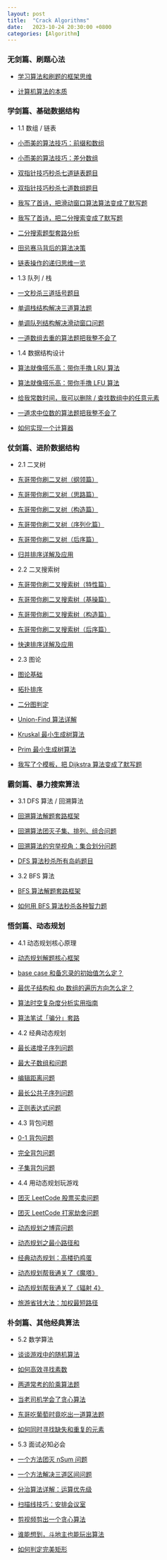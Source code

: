 ```yaml
---
layout: post
title:  "Crack Algorithms"
date:   2023-10-24 20:30:00 +0800
categories: [Algorithm]
---
```

### 无剑篇、刷题心法

*   [学习算法和刷题的框架思维](https://mp.weixin.qq.com/s?__biz=MzAxODQxMDM0Mw==&mid=2247484852&idx=1&sn=85b50b8b0470bb4897e517955f4e5002&scene=21#wechat_redirect)

*   [计算机算法的本质](https://mp.weixin.qq.com/s?__biz=MzAxODQxMDM0Mw==&mid=2247492216&idx=1&sn=36ae4ac33640cc3814186b75d6c8d368&scene=21#wechat_redirect)


### 学剑篇、基础数据结构

*   1.1 数组 / 链表


*   [小而美的算法技巧：前缀和数组](https://mp.weixin.qq.com/s?__biz=MzAxODQxMDM0Mw==&mid=2247494095&idx=2&sn=19a2609f33eadbbda1f6b75e2298d931&scene=21#wechat_redirect)

*   [小而美的算法技巧：差分数组](https://mp.weixin.qq.com/s?__biz=MzAxODQxMDM0Mw==&mid=2247494095&idx=3&sn=1f13cb4b49e6ff698d396220ad6c54f7&scene=21#wechat_redirect)

*   [双指针技巧秒杀七道链表题目](https://mp.weixin.qq.com/s?__biz=MzAxODQxMDM0Mw==&mid=2247492022&idx=1&sn=35f6cb8ab60794f8f52338fab3e5cda5&scene=21#wechat_redirect)

*   [双指针技巧秒杀七道数组题目](https://mp.weixin.qq.com/s?__biz=MzAxODQxMDM0Mw==&mid=2247496449&idx=1&sn=a08d27c9362dabbce3a2874a43947fde&scene=21#wechat_redirect)

*   [我写了首诗，把滑动窗口算法算法变成了默写题](https://mp.weixin.qq.com/s?__biz=MzAxODQxMDM0Mw==&mid=2247497171&idx=1&sn=faa317e8acf4d28859257794aaf933b7&scene=21#wechat_redirect)

*   [我写了首诗，把二分搜索变成了默写题](https://mp.weixin.qq.com/s?__biz=MzAxODQxMDM0Mw==&mid=2247485044&idx=1&sn=e6b95782141c17abe206bfe2323a4226&scene=21#wechat_redirect)

*   [二分搜索题型套路分析](https://mp.weixin.qq.com/s?__biz=MzAxODQxMDM0Mw==&mid=2247496627&idx=1&sn=84d01f9f73566a7c686bc2be25350de0&scene=21#wechat_redirect)

*   [田忌赛马背后的算法决策](https://mp.weixin.qq.com/s?__biz=MzAxODQxMDM0Mw==&mid=2247491139&idx=1&sn=10cb35e0056ac8f8c540fccd0156f333&scene=21#wechat_redirect)

*   [链表操作的递归思维一览](https://mp.weixin.qq.com/s?__biz=MzAxODQxMDM0Mw==&mid=2247484467&idx=1&sn=beb3ae89993b812eeaa6bbdeda63c494&scene=21#wechat_redirect)


*   1.3 队列 / 栈


*   [一文秒杀三道括号题目](https://mp.weixin.qq.com/s?__biz=MzAxODQxMDM0Mw==&mid=2247487246&idx=1&sn=4a514020ce9dc8777e2d1d503188b62b&scene=21#wechat_redirect)

*   [单调栈结构解决三道算法题](https://mp.weixin.qq.com/s?__biz=MzAxODQxMDM0Mw==&mid=2247497113&idx=1&sn=36517e8b999d6da6e2042c1f03f9e8e2&scene=21#wechat_redirect)

*   [单调队列结构解决滑动窗口问题](https://mp.weixin.qq.com/s?__biz=MzAxODQxMDM0Mw==&mid=2247497201&idx=1&sn=7fae090d77321b4cf162dc43e9177f50&scene=21#wechat_redirect)

*   [一道数组去重的算法题把我整不会了](https://mp.weixin.qq.com/s?__biz=MzAxODQxMDM0Mw==&mid=2247486946&idx=1&sn=94804eb15be33428582544a1cd90da4d&scene=21#wechat_redirect)


*   1.4 数据结构设计


*   [算法就像搭乐高：带你手撸 LRU 算法](https://mp.weixin.qq.com/s?__biz=MzAxODQxMDM0Mw==&mid=2247486428&idx=1&sn=3611a14535669ba3372c73e24121247c&scene=21#wechat_redirect)

*   [算法就像搭乐高：带你手撸 LFU 算法](https://mp.weixin.qq.com/s?__biz=MzAxODQxMDM0Mw==&mid=2247486545&idx=1&sn=315ebfafa82c0dd3bcd9197eb270a7b6&scene=21#wechat_redirect)

*   [给我常数时间，我可以删除 / 查找数组中的任意元素](https://mp.weixin.qq.com/s?__biz=MzAxODQxMDM0Mw==&mid=2247487414&idx=1&sn=2be87c0c9279da447f8ac8b8406230fe&scene=21#wechat_redirect)

*   [一道求中位数的算法题把我整不会了](https://mp.weixin.qq.com/s?__biz=MzAxODQxMDM0Mw==&mid=2247487197&idx=1&sn=0cb587fda164bda7fbcaa54cb9630fde&scene=21#wechat_redirect)

*   [如何实现一个计算器](https://mp.weixin.qq.com/s?__biz=MzAxODQxMDM0Mw==&mid=2247484903&idx=1&sn=184beaad36a71c9a8dd93c41a8ba74ac&scene=21#wechat_redirect)


### 仗剑篇、进阶数据结构

*   2.1 二叉树


*   [东哥带你刷二叉树（纲领篇）](https://mp.weixin.qq.com/s?__biz=MzAxODQxMDM0Mw==&mid=2247496551&idx=1&sn=c6859fe37229a39e240a3b9323106bb4&scene=21#wechat_redirect)

*   [东哥带你刷二叉树（思路篇）](https://mp.weixin.qq.com/s?__biz=MzAxODQxMDM0Mw==&mid=2247496572&idx=1&sn=5399953a187fcd506f93eb8f3f8f2dc5&scene=21#wechat_redirect)

*   [东哥带你刷二叉树（构造篇）](https://mp.weixin.qq.com/s?__biz=MzAxODQxMDM0Mw==&mid=2247496574&idx=1&sn=87d6f6bb23c7bdc30828797a361ac8c1&scene=21#wechat_redirect)

*   [东哥带你刷二叉树（序列化篇）](https://mp.weixin.qq.com/s?__biz=MzAxODQxMDM0Mw==&mid=2247496591&idx=1&sn=d56c42ee940e4b651b644f9d36eba829&scene=21#wechat_redirect)

*   [东哥带你刷二叉树（后序篇）](https://mp.weixin.qq.com/s?__biz=MzAxODQxMDM0Mw==&mid=2247487527&idx=1&sn=9cf2b0d8608ba26ea7c6a5c9b41d05a1&scene=21#wechat_redirect)

*   [归并排序详解及应用](https://mp.weixin.qq.com/s?__biz=MzAxODQxMDM0Mw==&mid=2247495989&idx=1&sn=30e34ac75dd1c724205e9c8b0f488e35&scene=21#wechat_redirect)


*   2.2 二叉搜索树


*   [东哥带你刷二叉搜索树（特性篇）](https://mp.weixin.qq.com/s?__biz=MzAxODQxMDM0Mw==&mid=2247488101&idx=1&sn=6041ddda5f20ccde8a7036d3e3a1482c&scene=21#wechat_redirect)

*   [东哥带你刷二叉搜索树（基操篇）](https://mp.weixin.qq.com/s?__biz=MzAxODQxMDM0Mw==&mid=2247488128&idx=2&sn=b8fb3fd2917f9ac86127054741cd5877&scene=21#wechat_redirect)

*   [东哥带你刷二叉搜索树（构造篇）](https://mp.weixin.qq.com/s?__biz=MzAxODQxMDM0Mw==&mid=2247490696&idx=1&sn=798a350fcca16c89572caf65323dbec7&scene=21#wechat_redirect)

*   [东哥带你刷二叉搜索树（后序篇）](https://mp.weixin.qq.com/s?__biz=MzAxODQxMDM0Mw==&mid=2247490891&idx=1&sn=677a7e887fa551e994ba73bcb2538cea&scene=21#wechat_redirect)

*   [快速排序详解及应用](https://mp.weixin.qq.com/s?__biz=MzAxODQxMDM0Mw==&mid=2247496139&idx=1&sn=b0aca0f2b98e23495c9bd13bb4d90e40&scene=21#wechat_redirect)


*   2.3 图论


*   [图论基础](https://mp.weixin.qq.com/s?__biz=MzAxODQxMDM0Mw==&mid=2247494624&idx=1&sn=29b84ce2a1ba8115922179e207281e27&scene=21#wechat_redirect)

*   [拓扑排序](https://mp.weixin.qq.com/s?__biz=MzAxODQxMDM0Mw==&mid=2247495847&idx=1&sn=3725a1e06cfb78fc15a9e223934cda4d&scene=21#wechat_redirect)

*   [二分图判定](https://mp.weixin.qq.com/s?__biz=MzAxODQxMDM0Mw==&mid=2247492491&idx=1&sn=4c6f4f6864640ecaa4e48acd0acd31c6&scene=21#wechat_redirect)

*   [Union-Find 算法详解](https://mp.weixin.qq.com/s?__biz=MzAxODQxMDM0Mw==&mid=2247497087&idx=1&sn=6d68414edf4a19e2d1fba94210851eeb&scene=21#wechat_redirect)

*   [Kruskal 最小生成树算法](https://mp.weixin.qq.com/s?__biz=MzAxODQxMDM0Mw==&mid=2247492575&idx=1&sn=bf63eb391351a0dfed0d03e1ac5992e7&scene=21#wechat_redirect)

*   [Prim 最小生成树算法](https://mp.weixin.qq.com/s?__biz=MzAxODQxMDM0Mw==&mid=2247494915&idx=1&sn=715b2e0cba127d61bb2e6637b8f5a46b&scene=21#wechat_redirect)

*   [我写了个模板，把 Dijkstra 算法变成了默写题](https://mp.weixin.qq.com/s?__biz=MzAxODQxMDM0Mw==&mid=2247492167&idx=1&sn=bc96c8f97252afdb3973c7d760edb9c0&scene=21#wechat_redirect)


### 霸剑篇、暴力搜索算法

*   3.1 DFS 算法 / 回溯算法


*   [回溯算法解题套路框架](https://mp.weixin.qq.com/s?__biz=MzAxODQxMDM0Mw==&mid=2247484709&idx=1&sn=1c24a5c41a5a255000532e83f38f2ce4&scene=21#wechat_redirect)

*   [回溯算法团灭子集、排列、组合问题](https://mp.weixin.qq.com/s?__biz=MzAxODQxMDM0Mw==&mid=2247496080&idx=1&sn=a2ae8c8ebf13c7ea704ffb6b16018f08&scene=21#wechat_redirect)

*   [回溯算法的穷举视角：集合划分问题](https://mp.weixin.qq.com/s?__biz=MzAxODQxMDM0Mw==&mid=2247495879&idx=1&sn=e82bd409c8b32869d85d5e9d0118d9b3&scene=21#wechat_redirect)

*   [DFS 算法秒杀所有岛屿题目](https://mp.weixin.qq.com/s?__biz=MzAxODQxMDM0Mw==&mid=2247492234&idx=1&sn=fef28b1ca7639e056104374ddc9fbf0b&scene=21#wechat_redirect)


*   3.2 BFS 算法


*   [BFS 算法解题套路框架](https://mp.weixin.qq.com/s?__biz=MzAxODQxMDM0Mw==&mid=2247485134&idx=1&sn=fd345f8a93dc4444bcc65c57bb46fc35&scene=21#wechat_redirect)

*   [如何用 BFS 算法秒杀各种智力题](https://mp.weixin.qq.com/s?__biz=MzAxODQxMDM0Mw==&mid=2247485383&idx=1&sn=4cd4b5b70e2eda33ad66562e5c007a1e&scene=21#wechat_redirect)


### 悟剑篇、动态规划

*   4.1 动态规划核心原理


*   [动态规划解题核心框架](https://mp.weixin.qq.com/s?__biz=MzAxODQxMDM0Mw==&mid=2247484731&idx=1&sn=f1db6dee2c8e70c42240aead9fd224e6&scene=21#wechat_redirect)

*   [base case 和备忘录的初始值怎么定？](https://mp.weixin.qq.com/s?__biz=MzAxODQxMDM0Mw==&mid=2247490966&idx=1&sn=a3d80ad8d4fc7f83633aed06cc2ca2e4&scene=21#wechat_redirect)

*   [最优子结构和 dp 数组的遍历方向怎么定？](https://mp.weixin.qq.com/s?__biz=MzAxODQxMDM0Mw==&mid=2247497007&idx=1&sn=5644a83442e8a376b1d0b79eb21124fc&scene=21#wechat_redirect)

*   [算法时空复杂度分析实用指南](https://mp.weixin.qq.com/s?__biz=MzAxODQxMDM0Mw==&mid=2247496738&idx=1&sn=2c7d16c8b0ee64d8101abb35e06b08cc&scene=21#wechat_redirect)

*   [算法笔试「骗分」套路](https://mp.weixin.qq.com/s?__biz=MzAxODQxMDM0Mw==&mid=2247486714&idx=1&sn=128226cadf8c8e940b94b39daf52a10f&scene=21#wechat_redirect)


*   4.2 经典动态规划


*   [最长递增子序列问题](https://mp.weixin.qq.com/s?__biz=MzAxODQxMDM0Mw==&mid=2247496972&idx=1&sn=e51afab73618a9f2069af3270a928ac2&scene=21#wechat_redirect)

*   [最大子数组和问题](https://mp.weixin.qq.com/s?__biz=MzAxODQxMDM0Mw==&mid=2247497299&idx=1&sn=ea5adedf25ac46a84018a6def2e284d5&scene=21#wechat_redirect)

*   [编辑距离问题](https://mp.weixin.qq.com/s?__biz=MzAxODQxMDM0Mw==&mid=2247484731&idx=3&sn=aa642cbf670feee73e20428775dff0b5&scene=21#wechat_redirect)

*   [最长公共子序列问题](https://mp.weixin.qq.com/s?__biz=MzAxODQxMDM0Mw==&mid=2247487860&idx=1&sn=f5759ae4f22f966db8ed5a85821edd34&scene=21#wechat_redirect)

*   [正则表达式问题](https://mp.weixin.qq.com/s?__biz=MzAxODQxMDM0Mw==&mid=2247486742&idx=1&sn=73d38d4d8b51af81b782c6d11fa5e21e&scene=21#wechat_redirect)


*   4.3 背包问题


*   [0-1 背包问题](https://mp.weixin.qq.com/s?__biz=MzAxODQxMDM0Mw==&mid=2247485064&idx=1&sn=550705eb67f5e71487c8b218382919d6&scene=21#wechat_redirect)

*   [完全背包问题](https://mp.weixin.qq.com/s?__biz=MzAxODQxMDM0Mw==&mid=2247485124&idx=1&sn=52068c8000b90a7a972dbd04658d79b7&scene=21#wechat_redirect)

*   [子集背包问题](https://mp.weixin.qq.com/s?__biz=MzAxODQxMDM0Mw==&mid=2247485103&idx=1&sn=8a9752e18ed528e5c18d973dcd134260&scene=21#wechat_redirect)


*   4.4 用动态规划玩游戏


*   [团灭 LeetCode 股票买卖问题](https://mp.weixin.qq.com/s?__biz=MzAxODQxMDM0Mw==&mid=2247494095&idx=4&sn=7aed55b22e93c0e43b83172923b51acc&scene=21#wechat_redirect)

*   [团灭 LeetCode 打家劫舍问题](https://mp.weixin.qq.com/s?__biz=MzAxODQxMDM0Mw==&mid=2247484800&idx=1&sn=1016975b9e8df0b8f6df996a5fded0af&scene=21#wechat_redirect)

*   [动态规划之博弈问题](https://mp.weixin.qq.com/s?__biz=MzAxODQxMDM0Mw==&mid=2247493917&idx=1&sn=a031f7917ee88115272f1a85feb8844a&scene=21#wechat_redirect)

*   [动态规划之最小路径和](https://mp.weixin.qq.com/s?__biz=MzAxODQxMDM0Mw==&mid=2247489499&idx=1&sn=823fcd4097d78d8f4513f3a4d47b2a50&scene=21#wechat_redirect)

*   [经典动态规划：高楼扔鸡蛋](https://mp.weixin.qq.com/s?__biz=MzAxODQxMDM0Mw==&mid=2247496643&idx=1&sn=d97dad1f6331a24244213938aa4cb4d2&scene=21#wechat_redirect)

*   [动态规划帮我通关了《魔塔》](https://mp.weixin.qq.com/s?__biz=MzAxODQxMDM0Mw==&mid=2247490404&idx=1&sn=f31610e1b7366bfbcbb699b552ee03fd&scene=21#wechat_redirect)

*   [动态规划帮我通关了《辐射 4》](https://mp.weixin.qq.com/s?__biz=MzAxODQxMDM0Mw==&mid=2247490922&idx=1&sn=d9276e7616a87d1f00e7faf41e6ae5f0&scene=21#wechat_redirect)

*   [旅游省钱大法：加权最短路径](https://mp.weixin.qq.com/s?__biz=MzAxODQxMDM0Mw==&mid=2247491204&idx=1&sn=3f03f4da933ffa0baf4eb05f444d85e3&scene=21#wechat_redirect)


### 朴剑篇、其他经典算法

*   5.2 数学算法


*   [谈谈游戏中的随机算法](https://mp.weixin.qq.com/s?__biz=MzAxODQxMDM0Mw==&mid=2247498181&idx=1&sn=1e015d4bae3491beb1070c1105428577&scene=21#wechat_redirect)

*   [如何高效寻找素数](https://mp.weixin.qq.com/s?__biz=MzAxODQxMDM0Mw==&mid=2247484472&idx=1&sn=ab8e97d0211de37bf6770a63caacc630&scene=21#wechat_redirect)

*   [两道常考的阶乘算法题](https://mp.weixin.qq.com/s?__biz=MzAxODQxMDM0Mw==&mid=2247486776&idx=1&sn=2bb7fb85dabe47711bf61fa4de0b92b2&scene=21#wechat_redirect)

*   [当老司机学会了贪心算法](https://mp.weixin.qq.com/s?__biz=MzAxODQxMDM0Mw==&mid=2247491696&idx=1&sn=f3ddc1f4a7e07e4184aa08f295c7e02c&scene=21#wechat_redirect)

*   [东哥吃葡萄时竟吃出一道算法题](https://mp.weixin.qq.com/s?__biz=MzAxODQxMDM0Mw==&mid=2247486666&idx=1&sn=08edde4151b296ae2871ad89142a6ad3&scene=21#wechat_redirect)

*   [如何同时寻找缺失和重复的元素](https://mp.weixin.qq.com/s?__biz=MzAxODQxMDM0Mw==&mid=2247485050&idx=1&sn=dac757454b2df9a1291f1e8027f56c1b&scene=21#wechat_redirect)


*   5.3 面试必知必会


*   [一个方法团灭 nSum 问题](https://mp.weixin.qq.com/s?__biz=MzAxODQxMDM0Mw==&mid=2247485789&idx=1&sn=efc1167b85011c019e05d2c3db1039e6&scene=21#wechat_redirect)

*   [一个方法解决三道区间问题](https://mp.weixin.qq.com/s?__biz=MzAxODQxMDM0Mw==&mid=2247487316&idx=1&sn=95cfbbd24f1cb5d8c07c71c2ba15246a&scene=21#wechat_redirect)

*   [分治算法详解：运算优先级](https://mp.weixin.qq.com/s?__biz=MzAxODQxMDM0Mw==&mid=2247488970&idx=1&sn=d4eb6a371f1706d76e370be18b27afb4&scene=21#wechat_redirect)

*   [扫描线技巧：安排会议室](https://mp.weixin.qq.com/s?__biz=MzAxODQxMDM0Mw==&mid=2247491640&idx=1&sn=60344b057f19a4765a15ed17cb7c8018&scene=21#wechat_redirect)

*   [剪视频剪出一个贪心算法](https://mp.weixin.qq.com/s?__biz=MzAxODQxMDM0Mw==&mid=2247491102&idx=1&sn=755633b7d225970135cd6c8b2f500a27&scene=21#wechat_redirect)

*   [谁能想到，斗地主也能玩出算法](https://mp.weixin.qq.com/s?__biz=MzAxODQxMDM0Mw==&mid=2247491005&idx=1&sn=36cdcb0098aca81c3c4061baf2474b82&scene=21#wechat_redirect)

*   [如何判定完美矩形](https://mp.weixin.qq.com/s?__biz=MzAxODQxMDM0Mw==&mid=2247488941&idx=1&sn=eda94ebcd26f01ee017419d1ac31d689&scene=21#wechat_redirect)
